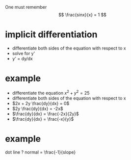 One must remember 
$$
\frac{sinx}{x} = 1 
$$


# implicit differentiation

- differentiate both sides of the equation with respect to x
- solve for y'
- y' = dy/dx

# example
- differentiate the equation $x^2 + y^2 = 25$
- differentiate both sides of the equation with respect to x
- $2x + 2y \frac{dy}{dx} = 0$
- $2y \frac{dy}{dx} = -2x$
- $\frac{dy}{dx} = \frac{-2x}{2y}$
- $\frac{dy}{dx} = \frac{-x}{y}$

# example


dot line ? 
normal = \frac{-1}{slope}
